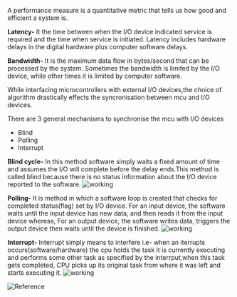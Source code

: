 A performance measure is a quantitative metric that tells us how good and efficient a system is.

**Latency-** It the time between when the I/O device indicated service is required and the time when service is initiated. Latency includes hardware delays in the digital hardware plus computer software delays.

**Bandwidth-** It is the maximum data flow in bytes/second that can be processed by the system. Sometimes the bandwidth is limited by the I/O device, while other times it is limited by computer software.

While interfacing microcontrollers with external I/O devices,the choice of algorithm drastically effects the syncronisation between mcu and I/O devices.

There are 3 general mechanisms to synchronise the mcu with I/O devices
- Blind
- Polling
- Interrupt

**Blind cycle-** In this method software simply waits a fixed amount of time and assumes the I/O will complete before the delay ends.This method is called blind because there is no status information about the I/O device reported to the software.
![working](https://media.giphy.com/media/BwY7rAK4I48T2TIcEF/giphy.gif)

**Polling-** It is method in which a software loop is created that checks for completed status(flag) set by I/O device. For an input device, the software waits until the input device has new data, and then reads it from the input device whereas, For an output device, the software writes data, triggers the output device then waits until the device is finished.
![working](https://media.giphy.com/media/PwcTYVas5UrxUfKb8g/giphy.gif)

**Interrupt-** Interrupt simply means to interfere i.e- when an iterrupts occurs(software/hardware) the cpu holds the task it is currently executing and performs some other task as specified by the interrput,when this task gets completed, CPU picks up its original task from where it was left and starts executing it.
![working](https://media.giphy.com/media/NM8tgHyU1fRZqgNqzB/giphy.gif)

![Reference](https://www.edx.org/course/embedded-systems-shape-the-world-multi-threaded-in?index=product&queryID=0028c612ce23764fb8c535c209174fdd&position=1)
